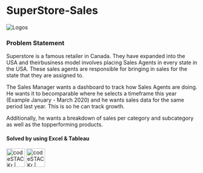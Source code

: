 # SuperStore-Sales
![Logos](https://smartcanucks.ca/wp-content/uploads/2011/03/user34045_pic26761_1297359722.jpg)

### Problem Statement 
Superstore is a famous retailer in Canada. They have expanded into the USA and theirbusiness model involves placing Sales Agents in every state in the USA. These sales agents are responsible for bringing in sales for the state that they are assigned to.

The Sales Manager wants a dashboard to track how Sales Agents are doing. He wants it to becomparable where he selects a timeframe this year (Example January - March 2020) and he wants sales data for the same period last year. This is so he can track growth.

Additionally, he wants a breakdown of sales per category and subcategory as well as the topperforming products.


#### Solved by using Excel & Tableau 

<img align="centre" alt="codeSTACKr | Tableau" width="49px" src="https://mactorrents.io/wp-content/uploads/2019/09/1567360414_224_excel_2016_for_mac_15_logo_icon.jpg" />       <img align="centre" alt="codeSTACKr | Tableau" width="49px" src="https://apps.joltteam.com/cdn/brikbuild/tableau-icon-pixel-art-5a5f5c4d755c41916225ab5e.brickImg.jpg" />
